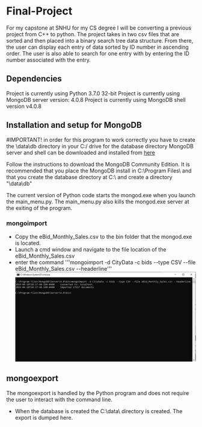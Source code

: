 # Final-Project
For my capstone at SNHU for my CS degree I will be converting a previous project from C++ to python.
The project takes in two csv files that are sorted and then placed into a binary search tree data structure.
From there, the user can display each entry of data sorted by ID number in ascending order. 
The user is also able to search for one entry with by entering the ID number associated with the entry.

## Dependencies
Project is currently using Python 3.7.0 32-bit
Project is currently using MongoDB server version: 4.0.8
Project is currently using MongoDB shell version v4.0.8

## Installation and setup for MongoDB
#IMPORTANT!
in order for this program to work correctly you have to create the \data\db directory in your C:/ drive for the database directory
MongoDB server and shell can be downloaded and installed from [here](https://docs.mongodb.com/manual/tutorial/install-mongodb-on-windows/#install-mdb-edition)

Follow the instructions to download the MongoDB Community Edition.
It is recommended that you place the MongoDB install in C:\Program Files\ and that you create the database directory at C:\ and create a directory "\data\db"

The current version of Python code starts the mongod.exe when you launch the main_menu.py. The main_menu.py also kills the mongod.exe server at the exiting of the program.

### mongoimport
* Copy the eBid_Monthly_Sales.csv to the bin folder that the mongod.exe is located. 
* Launch a cmd window and navigate to the file location of the eBid_Monthly_Sales.csv
* enter the command '''mongoimport -d CityData -c bids --type CSV --file eBid_Monthly_Sales.csv --headerline'''
![successful import](mongoimport.JPG)

## mongoexport
The mongoexport is handled by the Python program and does not require the user to interact with the command line.
* When the database is created the C:\data\ directory is created. The export is dumped here.

